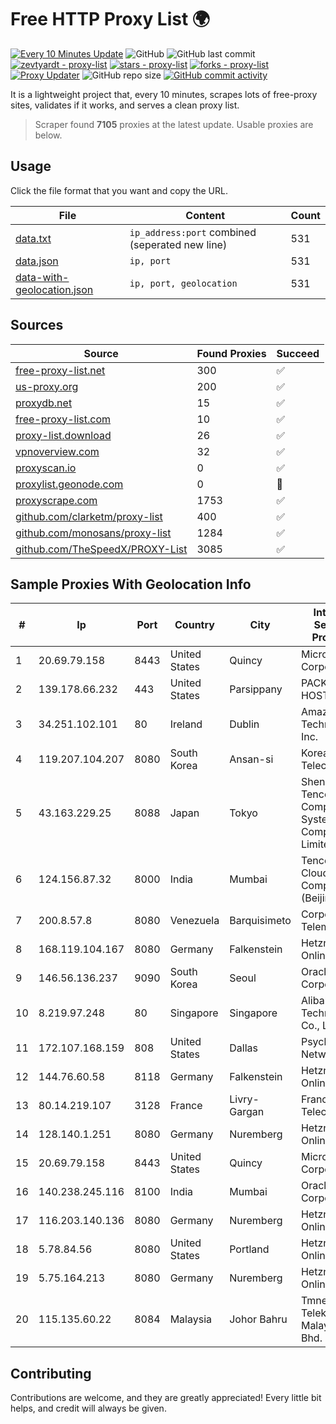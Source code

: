 
# Free HTTP Proxy List 🌍

[![Every 10 Minutes Update](https://github.com/mertguvencli/http-proxy-list/actions/workflows/main.yml/badge.svg?branch=main)](https://github.com/mertguvencli/http-proxy-list/actions/workflows/main.yml)
![GitHub](https://img.shields.io/github/license/mertguvencli/http-proxy-list)
![GitHub last commit](https://img.shields.io/github/last-commit/mertguvencli/http-proxy-list)
[![zevtyardt - proxy-list](https://img.shields.io/static/v1?label=zevtyardt&message=proxy-list&color=blue&logo=github)](https://github.com/zevtyardt/proxy-list "Go to GitHub repo")
[![stars - proxy-list](https://img.shields.io/github/stars/zevtyardt/proxy-list?style=social)](https://github.com/zevtyardt/proxy-list)
[![forks - proxy-list](https://img.shields.io/github/forks/zevtyardt/proxy-list?style=social)](https://github.com/zevtyardt/proxy-list)
[![Proxy Updater](https://github.com/zevtyardt/proxy-list/workflows/Proxy%20Updater/badge.svg)](https://github.com/zevtyardt/proxy-list/actions?query=workflow:"Proxy+Updater")
![GitHub repo size](https://img.shields.io/github/repo-size/zevtyardt/proxy-list)
[![GitHub commit activity](https://img.shields.io/github/commit-activity/m/zevtyardt/proxy-list?logo=commits)](https://github.com/zevtyardt/proxy-list/commits/main)

It is a lightweight project that, every 10 minutes, scrapes lots of free-proxy sites, validates if it works, and serves a clean proxy list.

> Scraper found **7105** proxies at the latest update. Usable proxies are below.

## Usage

Click the file format that you want and copy the URL.

|File|Content|Count|
|----|-------|-----|
|[data.txt](https://raw.githubusercontent.com/mertguvencli/http-proxy-list/main/proxy-list/data.txt)|`ip_address:port` combined (seperated new line)|531|
|[data.json](https://raw.githubusercontent.com/mertguvencli/http-proxy-list/main/proxy-list/data.json)|`ip, port`|531|
|[data-with-geolocation.json](https://raw.githubusercontent.com/mertguvencli/http-proxy-list/main/proxy-list/data-with-geolocation.json)|`ip, port, geolocation`|531|

## Sources

|Source|Found Proxies|Succeed|
|------|-------------|-------|
|[free-proxy-list.net](https://free-proxy-list.net)|300|✅|
|[us-proxy.org](https://www.us-proxy.org)|200|✅|
|[proxydb.net](http://proxydb.net)|15|✅|
|[free-proxy-list.com](https://free-proxy-list.com/?page=&port=&type%5B%5D=http&type%5B%5D=https&up_time=0&search=Search)|10|✅|
|[proxy-list.download](https://www.proxy-list.download/HTTP)|26|✅|
|[vpnoverview.com](https://vpnoverview.com/privacy/anonymous-browsing/free-proxy-servers)|32|✅|
|[proxyscan.io](https://www.proxyscan.io)|0|✅|
|[proxylist.geonode.com](https://proxylist.geonode.com/api/proxy-list?limit=300&page=1&sort_by=lastChecked&sort_type=desc&protocols=http,https)|0|🚫|
|[proxyscrape.com](https://api.proxyscrape.com/v2/?request=displayproxies&protocol=http&timeout=10000&country=all&ssl=all&anonymity=all)|1753|✅|
|[github.com/clarketm/proxy-list](https://raw.githubusercontent.com/clarketm/proxy-list/master/proxy-list-raw.txt)|400|✅|
|[github.com/monosans/proxy-list](https://raw.githubusercontent.com/monosans/proxy-list/main/proxies/http.txt)|1284|✅|
|[github.com/TheSpeedX/PROXY-List](https://raw.githubusercontent.com/TheSpeedX/PROXY-List/master/http.txt)|3085|✅|


## Sample Proxies With Geolocation Info

|#|Ip|Port|Country|City|Internet Service Provider|
|-|--|----|-------|----|-------------------------|
|1|20.69.79.158|8443|United States|Quincy|Microsoft Corporation|
|2|139.178.66.232|443|United States|Parsippany|PACKET-HOST|
|3|34.251.102.101|80|Ireland|Dublin|Amazon Technologies Inc.|
|4|119.207.104.207|8080|South Korea|Ansan-si|Korea Telecom|
|5|43.163.229.25|8088|Japan|Tokyo|Shenzhen Tencent Computer Systems Company Limited|
|6|124.156.87.32|8000|India|Mumbai|Tencent Cloud Computing (Beijing) Co|
|7|200.8.57.8|8080|Venezuela|Barquisimeto|Corporación Telemic C.A.|
|8|168.119.104.167|8080|Germany|Falkenstein|Hetzner Online GmbH|
|9|146.56.136.237|9090|South Korea|Seoul|Oracle Corporation|
|10|8.219.97.248|80|Singapore|Singapore|Alibaba (US) Technology Co., Ltd.|
|11|172.107.168.159|808|United States|Dallas|Psychz Networks|
|12|144.76.60.58|8118|Germany|Falkenstein|Hetzner Online GmbH|
|13|80.14.219.107|3128|France|Livry-Gargan|France Telecom|
|14|128.140.1.251|8080|Germany|Nuremberg|Hetzner Online GmbH|
|15|20.69.79.158|8443|United States|Quincy|Microsoft Corporation|
|16|140.238.245.116|8100|India|Mumbai|Oracle Corporation|
|17|116.203.140.136|8080|Germany|Nuremberg|Hetzner Online GmbH|
|18|5.78.84.56|8080|United States|Portland|Hetzner Online GmbH|
|19|5.75.164.213|8080|Germany|Nuremberg|Hetzner Online GmbH|
|20|115.135.60.22|8084|Malaysia|Johor Bahru|Tmnet, Telekom Malaysia Bhd.|



## Contributing

Contributions are welcome, and they are greatly appreciated! Every
little bit helps, and credit will always be given.


